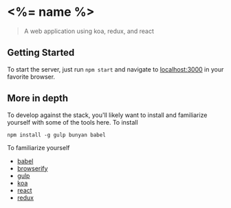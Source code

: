 # <%= name %>
> A web application using koa, redux, and react

## Getting Started

To start the server, just run `npm start` and navigate to [localhost:3000](http://localhost:3000) in your favorite browser.

## More in depth

To develop against the stack, you'll likely want to install and familiarize yourself with some of the tools here.  To install

    npm install -g gulp bunyan babel

To familiarize yourself
  - [babel](https://babeljs.io/)
  - [browserify](http://browserify.org/)
  - [gulp](https://gulpjs.com)
  - [koa](koajs.com)
  - [react](https://facebook.github.io/react/)
  - [redux](https://redux.js.org)
